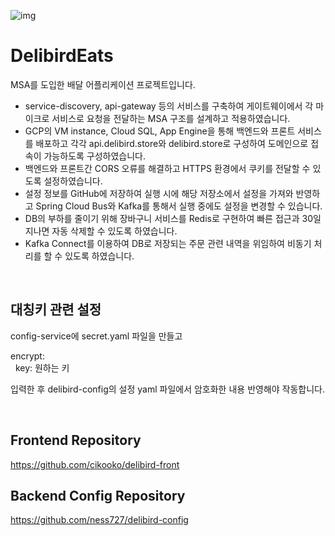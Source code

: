 ![img](https://img1.daumcdn.net/thumb/R1280x0/?scode=mtistory2&fname=https%3A%2F%2Fblog.kakaocdn.net%2Fdn%2FJFStr%2FbtsIkZ4uRMU%2FocxYHF53fFRmj9lnXQAGBK%2Fimg.png)

DelibirdEats
==========
MSA를 도입한 배달 어플리케이션 프로젝트입니다.

- service-discovery, api-gateway 등의 서비스를 구축하여 게이트웨이에서 각 마이크로 서비스로 요청을 전달하는 MSA 구조를 설계하고 적용하였습니다.
- GCP의 VM instance, Cloud SQL, App Engine을 통해 백엔드와 프론트 서비스를 배포하고 각각 api.delibird.store와 delibird.store로 구성하여 도메인으로 접속이 가능하도록 구성하였습니다.
- 백엔드와 프론트간 CORS 오류를 해결하고 HTTPS 환경에서 쿠키를 전달할 수 있도록 설정하였습니다.
- 설정 정보를 GitHub에 저장하여 실행 시에 해당 저장소에서 설정을 가져와 반영하고 Spring Cloud Bus와 Kafka를 통해서 실행 중에도 설정을 변경할 수 있습니다.
- DB의 부하를 줄이기 위해 장바구니 서비스를 Redis로 구현하여 빠른 접근과 30일 지나면 자동 삭제할 수 있도록 하였습니다.
- Kafka Connect를 이용하여 DB로 저장되는 주문 관련 내역을 위임하여 비동기 처리를 할 수 있도록 하였습니다.

<br/>

대칭키 관련 설정
--------
config-service에 secret.yaml 파일을 만들고

encrypt:<br/>
&nbsp;&nbsp;key: 원하는 키

입력한 후 delibird-config의 설정 yaml 파일에서 암호화한 내용 반영해야 작동합니다.

<br/>

Frontend Repository<br/>
--------
https://github.com/cikooko/delibird-front

Backend Config Repository<br/>
--------
https://github.com/ness727/delibird-config
